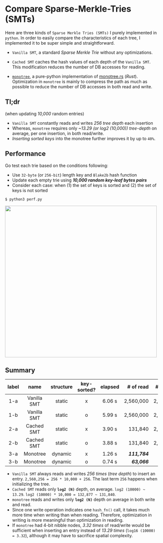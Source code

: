 # Compare Sparse-Merkle-Tries (SMTs)

Here are three kinds of `Sparse Merkle Tries (SMTs)` I purely implemented in `python`. In order to easily compare the characteristics of each tree, I implemented it to be super simple and straightforward.

- `Vanilla SMT`, a standard _Sparse Merkle Trie_ without any optimizations.

- `Cached SMT` caches the hash values of each depth of the `Vanilla SMT`.    
This modification reduces the number of DB accesses for reading.

- [`monotree`](https://github.com/thyeem/compare-sparse-merkle-tries/blob/main/monotree.py), a pure-python implementation of [monotree.rs](https://github.com/thyeem/monotree) (_Rust_).    
Optimization in `monotree` is mainly to compress the path as much as possible to reduce the number of DB accesses in both read and write.

## Tl;dr
(when updating _10,000_ random entries)

- `Vanilla SMT` constantly reads and writes _256 tree depth_ each insertion
- Whereas, `monotree` requires only _~13.29 (or log2 (10,000)) tree-depth_ on average, per one insertion, in both read/write.
- _Inserting sorted keys_ into the monotree further improves it by up to `40%`.

## Performance
Go test each trie based on the conditions following:


- Use `32-byte` (or `256-bit`) length key and `Blake2b` hash function
- Update each empty trie using ___10,000 random key-leaf bytes pairs___
- Consider each case: when (1) the set of keys is sorted and (2) the set of keys is not sorted

``` bash
$ python3 perf.py
```
<img src="test.png" width="500"/>

## Summary

| label   | name          | structure   | key-sorted?   | elapsed   | # of read     | # of write    | final root   |
| :-----: | :-----------: | :---------: | :-----------: | :-------: | ----------:   | -----------:  | :----------: |
| 1-a     | Vanilla SMT   | static      | x             | 6.06 s    | 2,560,000     | 2,560,256     | 8539..5fec   |
| 1-b     | Vanilla SMT   | static      | o             | 5.99 s    | 2,560,000     | 2,560,256     | 8539..5fec   |
| 2-a     | Cached SMT    | static      | x             | 3.90 s    | 131,840       | 2,560,256     | 8539..5fec   |
| 2-b     | Cached SMT    | static      | o             | 3.88 s    | 131,840       | 2,560,256     | 8539..5fec   |
| 3-a     | Monotree      | dynamic     | x             | 1.26 s    | ___111,784___ | ___121,784___ | a701..c34c   |
| 3-b     | Monotree      | dynamic     | o             | 0.74 s    | ___63,066___  | ___73,066___  | a701..c34c   |

- `Vanilla SMT` always reads and writes _256 times_ (_tree depth_) to insert an entry. `2,560,256 = 256 * 10,000 + 256`. The last term `256` happens when initializing the tree.
- `Cached SMT` reads only __`log2 (N)`__ depth, on average. `log2 (10000) ~ 13.29`. `log2 (10000) * 10,000 = 132,877 ~ 131,840`.
- `monotree` reads and writes only __`log2 (N)`__ depth on average in both write and read.
- Since one write operation indicates one `hash_fn()` call, it takes much more time when writing than when reading. Therefore, optimization in writing is more meaningful than optimization in reading.
- If `monotree` had 4-bit nibble nodes, _3.32 times_ of read/write would be sufficient when inserting an entry instead of _13.29 times_ (`log16 (10000) = 3.32`), although it may have to sacrifice spatial complexity.
